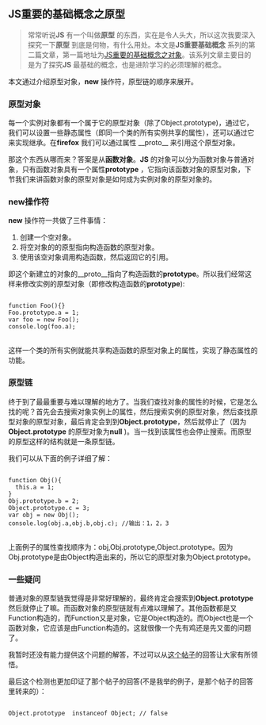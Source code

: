 ## JS重要的基础概念之原型

>常常听说**JS** 有一个叫做**原型** 的东西，实在是令人头大，所以这次我要深入探究一下**原型** 到底是何物，有什么用处。本文是**JS重要基础概念** 系列的第二篇文章，第一篇地址为[JS重要的基础概念之对象](http://maozzhou.cn/detail/12)。该系列文章主要目的是为了探究**JS** 最基础的概念，也是进阶学习的必须理解的概念。

本文通过介绍原型对象，**new** 操作符，原型链的顺序来展开。

### 原型对象

每一个实例对象都有一个属于它的原型对象（除了Object.prototype)，通过它，我们可以设置一些静态属性（即同一个类的所有实例共享的属性），还可以通过它来实现继承。在**firefox** 我们可以通过属性 \_\_proto\_\_ 来引用这个原型对象。

那这个东西从哪而来？答案是从**函数对象**。**JS** 的对象可以分为函数对象与普通对象，只有函数对象具有一个属性**prototype** ，它指向该函数对象的原型对象，下节我们来讲函数对象的原型对象是如何成为实例对象的原型对象的。

### new操作符

**new** 操作符一共做了三件事情：
1. 创建一个空对象。
2. 将空对象的的原型指向构造函数的原型对象。
3. 使用该空对象调用构造函数，然后返回它的引用。

即这个新建立的对象的\_\_proto\_\_指向了构造函数的**prototype**。所以我们经常这样来修改实例的原型对象（即修改构造函数的**prototype**):

<pre>
<code>
function Foo(){}
Foo.prototype.a = 1;
var foo = new Foo();
console.log(foo.a);
</code>
</pre>

这样一个类的所有实例就能共享构造函数的原型对象上的属性，实现了静态属性的功能。

### 原型链

终于到了最最重要与难以理解的地方了。当我们查找对象的属性的时候，它是怎么找的呢？首先会去搜索对象实例上的属性，然后搜索实例的原型对象，然后查找原型对象的原型对象，最后肯定会到到**Object.prototype**，然后就停止了（因为**Object.prototype** 的原型对象为**null** )。当一找到该属性也会停止搜索。而原型的原型这样的结构就是一条原型链。

我们可以从下面的例子详细了解：

<pre>
<code>
function Obj(){
  this.a = 1;
}
Obj.prototype.b = 2;
Object.prototype.c = 3;
var obj = new Obj();
console.log(obj.a,obj.b,obj.c); //输出：1，2，3
</code>
</pre>

上面例子的属性查找顺序为：obj,Obj.prototype,Object.prototype。因为Obj.prototype是由Object构造出来的，所以它的原型对象为Object.prototype。

### 一些疑问

普通对象的原型链我觉得是非常好理解的，最终肯定会搜索到**Object.prototype** 然后就停止了嘛。而函数对象的原型链就有点难以理解了。其他函数都是又Function构造的，而Function又是对象，它是Object构造的。而Object也是一个函数对象，它应该是由Function构造的。这就很像一个先有鸡还是先又蛋的问题了。

我暂时还没有能力提供这个问题的解答，不过可以从[这个帖子](http://bbs.csdn.net/topics/390772104)的回答让大家有所领悟。

最后这个检测也更加印证了那个帖子的回答(不是我举的例子，是那个帖子的回答里转来的）：

<pre>
<code>
Object.prototype  instanceof Object; // false
</code>
</pre>
